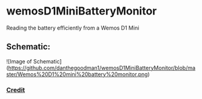 # wemosD1MiniBatteryMonitor
Reading the battery efficiently from a Wemos D1 Mini

## Schematic:
![Image of Schematic]
(https://github.com/danthegoodman1/wemosD1MiniBatteryMonitor/blob/master/Wemos%20D1%20mini%20battery%20monitor.png)

### [Credit](https://arduinodiy.wordpress.com/2016/12/25/monitoring-lipo-battery-voltage-with-wemos-d1-minibattery-shield-and-thingspeak/)

